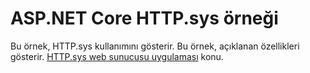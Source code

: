 # <a name="aspnet-core-httpsys-sample"></a>ASP.NET Core HTTP.sys örneği

Bu örnek, HTTP.sys kullanımını gösterir. Bu örnek, açıklanan özellikleri gösterir. [HTTP.sys web sunucusu uygulaması](https://docs.microsoft.com/aspnet/core/fundamentals/servers/httpsys) konu.
